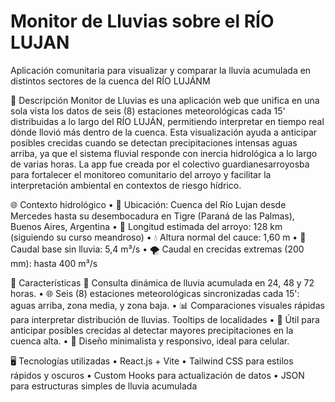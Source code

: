 # Monitor de Lluvias sobre el RÍO LUJAN
Aplicación comunitaria para visualizar y comparar la lluvia acumulada en distintos sectores de la cuenca del RÍO LUJÁNM
 
📖 Descripción
Monitor de Lluvias es una aplicación web que unifica en una sola vista los datos de seis (8) estaciones meteorológicas cada 15' distribuidas a lo largo del RÍO LUJÁN,  permitiendo interpretar en tiempo real dónde llovió más dentro de la cuenca.
Esta visualización ayuda a anticipar posibles crecidas cuando se detectan precipitaciones intensas aguas arriba, ya que el sistema fluvial responde con inercia hidrológica a lo largo de varias horas.
La app fue creada por el colectivo guardianesarroyosba para fortalecer el monitoreo comunitario del arroyo y facilitar la interpretación ambiental en contextos de riesgo hídrico.
 
🌐 Contexto hidrológico
•	📍 Ubicación: Cuenca del Río Lujan desde Mercedes hasta su desembocadura en Tigre (Paraná de las Palmas), Buenos Aires, Argentina
•	📏 Longitud estimada del arroyo: 128 km (siguiendo su curso meandroso)
•	💧 Altura normal del cauce: 1,60 m
•	🌊 Caudal base sin lluvia: 5,4 m³/s
•	🌪️ Caudal en crecidas extremas (200 mm): hasta 400 m³/s
 
🧰 Características
🔁 Consulta dinámica de lluvia acumulada en 24, 48 y 72 horas.
•	🌐 Seis (8) estaciones meteorológicas sincronizadas cada 15': aguas arriba, zona media, y zona baja.
•	📊 Comparaciones visuales rápidas para interpretar distribución de lluvias. Tooltips de localidades
•	🔎 Útil para anticipar posibles crecidas al detectar mayores precipitaciones en la cuenca alta.
•	🎯 Diseño minimalista y responsivo, ideal para celular.
 
🖥️ Tecnologías utilizadas
•	React.js + Vite
•	Tailwind CSS para estilos rápidos y oscuros
•	Custom Hooks para actualización de datos
•	JSON para estructuras simples de lluvia acumulada
